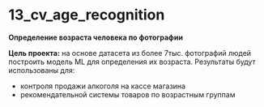 # 13_cv_age_recognition
**Определение возраста человека по фотографии**

**Цель проекта:** на основе датасета из более 7тыс. фотографий людей построить модель ML для определения их возраста. Результаты будут использованы для:
  - контроля продажи алкоголя на кассе магазина
  - рекомендательной системы товаров по возрастным группам
